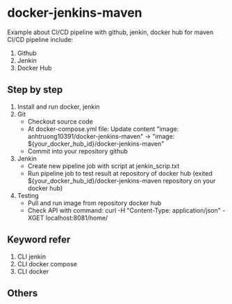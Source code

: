 # docker-jenkins-maven
  Example about CI/CD pipeline with github, jenkin, docker hub for maven
  CI/CD pipeline include:
   1. Github
   2. Jenkin
   3. Docker Hub
## Step by step
1. Install and run docker, jenkin
2. Git
   - Checkout source code
   - At docker-compose.yml file:
     Update content "image: anhtruong10391/docker-jenkins-maven" -> "image: ${your_docker_hub_id}/docker-jenkins-maven"
   - Commit into your repository github
3. Jenkin
   - Create new pipeline job with script at jenkin_scrip.txt
   - Run pipeline job to test result at repository of docker hub (exited ${your_docker_hub_id}/docker-jenkins-maven repository on your docker hub)
4. Testing
   - Pull and run image from repository docker hub
   - Check API with command:
     curl -H "Content-Type: application/json" -XGET localhost:8081/home/
## Keyword refer
1. CLI jenkin
2. CLI docker compose
3. CLI docker
## Others
